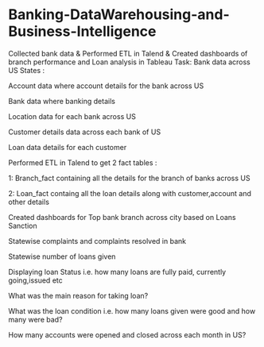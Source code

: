 # Banking-DataWarehousing-and-Business-Intelligence
Collected bank data & Performed ETL in Talend & Created dashboards of branch performance and Loan analysis in Tableau
Task: Bank data across US States :

Account data where account details for the bank across US

Bank data where banking details

Location data for each bank across US

Customer details data across each bank of US

Loan data details for each customer

Performed ETL in Talend to get 2 fact tables :

1: Branch_fact containing all the details for the branch of banks across US

2: Loan_fact containg all the loan details along with customer,account and other details

Created dashboards for Top bank branch across city based on Loans Sanction

Statewise complaints and complaints resolved in bank

Statewise number of loans given

Displaying loan Status i.e. how many loans are fully paid, currently going,issued etc

What was the main reason for taking loan?

What was the loan condition i.e. how many loans given were good and how many were bad?

How many accounts were opened and closed across each month in US?
